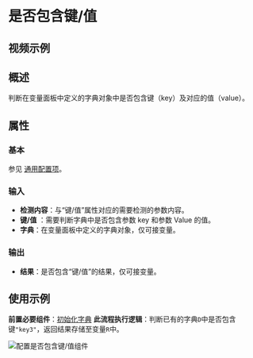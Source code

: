 # 是否包含键/值

## 视频示例

## 概述

判断在变量面板中定义的字典对象中是否包含键（key）及对应的值（value）。

## 属性

### 基本

参见 [通用配置项](../../Appendix/CommonConfigurationItems.md)。

### 输入

- **检测内容**：与“键/值”属性对应的需要检测的参数内容。
- **键/值** ：需要判断字典中是否包含参数 key 和参数 Value 的值。
- **字典**：在变量面板中定义的字典对象，仅可接变量。

### 输出

- **结果**：是否包含“键/值”的结果，仅可接变量。

## 使用示例

**前置必要组件**：[初始化字典](../Dictionary/InitializeDictionaryActivity.md)
**此流程执行逻辑**：判断已有的字典`D`中是否包含键`"key3"`，返回结果存储至变量`R`中。

![配置是否包含键/值组件](https://docimages.blob.core.chinacloudapi.cn/images/Activities/containtskeyvalue20210111.png)
